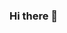 ### Hi there 👋

<!--
**FloraSauerbronn/FloraSauerbronn** is a ✨ _special_ ✨ repository because its `README.md` (this file) appears on your GitHub profile.



- 🔭 I’m currently working on my Masteers Degree in the Federal University of Santa Catarina
- 🌱 I’m currently learning about Convolutional Neural Networks (My masteers degree disertation)
- 👯 I’m currently colaborating with NGO DeepVoice
- 📫 How to reach me: Check my Linkedin
- 😄 Pronouns: She/Her
- ⚡ Fun fact: I always was afraid of physics and look at me now.
-->
